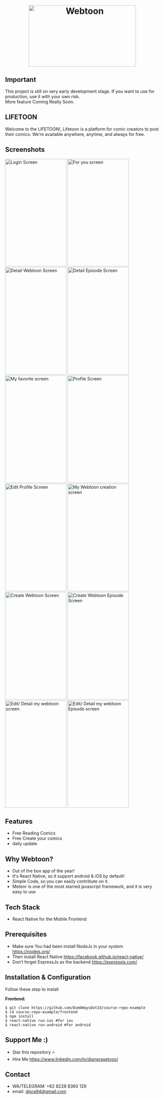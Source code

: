 <h1 align="center">
   <img src="https://www.downloadapkandroid.org/wp-content/uploads/2018/03/webtoon-2.jpg" width="350" height="200" alt="Webtoon"/>
</h1>

## Important
This project is still on very early development stage. If you want to use for production, use it with your own risk.
<br>More feature Coming Really Soon.

## LIFETOON
Welcome to the LIFETOON!,
Lifetoon is a platform for comic creators to post their comics. We’re available anywhere, anytime, and always for free.


## Screenshots

<p float="left">
  <img src="https://i.ibb.co/JCgKBPZ/Screenshot-2019-11-13-23-58-11-504-com-lifetoon.png" width="200" height="350" alt="Login Screen"/>

  <img src="https://i.ibb.co/pzg32YR/Screenshot-1570774068.png" width="200" height="350" alt="For you screen"/>

  <img src="https://i.ibb.co/7vLbNdx/Screenshot-1570774080.png" width="200" height="350" alt="Detail Webtoon Screen"/>

  <img src="https://i.ibb.co/F8S7MPJ/Screenshot-1570774094.png" width="200" height="350" alt="Detail Episode Screen"/>

  <img src="https://i.ibb.co/q0LwBG8/Screenshot-1570774108.png" width="200" height="350" alt="My favorite screen"/>

  <img src="https://i.ibb.co/jg0W4c3/Screenshot-1570774116.png" width="200" height="350" alt="Profile Screen"/>

  <img src="https://i.ibb.co/M6H3jJm/Screenshot-1570774122.png" width="200" height="350" alt="Edit Profile Screen"/>

  <img src="https://i.ibb.co/kqk1GrB/Screenshot-1570774131.png" width="200" height="350" alt="My Webtoon creation screen"/>

  <img src="https://i.ibb.co/JtMNv9F/Screenshot-1570778421.png" width="200" height="350" alt="Create Webtoon Screen"/>

  <img src="https://i.ibb.co/9yStjXj/Screenshot-1570778464.png" width="200" height="350" alt="Create Webtoon Episode Screen"/>

<img src="https://i.ibb.co/4jH2B3Z/Screenshot-1570779044.png" width="200" height="350" alt="Edit/ Detail my webtoon screen"/>

  <img src="https://i.ibb.co/q7FK11T/Screenshot-1570779109.png" width="200" height="350" alt="Edit/ Detail my webtoon Episode screen"/>
  
</p>


## Features
* Free Reading Comics
* Free Create your comics
* daily update

## Why Webtoon?
* Out of the box app of the year!
* It's React Native, so it support android & iOS by default!
* Simple Code, so you can easily contribute on it.
* Meteor is one of the most starred javascript framework, and it is very easy to use

## Tech Stack
* React Native for the Mobile Frontend

## Prerequisites
* Make sure You had been install NodeJs in your system https://nodejs.org/
* Then install React Native https://facebook.github.io/react-native/
* Don’t forget ExpressJs as the backend https://expressjs.com/

## Installation & Configuration
Follow these step to install

**Frontend:**
```
$ git clone https://github.com/DumbWaysDotId/course-repo-example
$ cd course-repo-example/frontend
$ npm install
$ react-native run-ios #for ios
$ react-native run-android #for android
```

## Support Me :)
* Star this repository :star:
* Hire Me https://www.linkedin.com/in/dianprasetyoo/

## Contact 
* WA/TELEGRAM: +62 8228 8360 129
* email: dipra94@gmail.com
